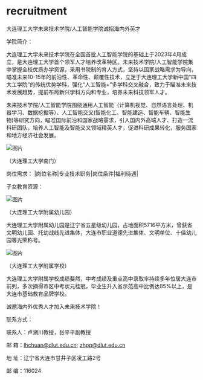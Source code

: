 # recruitment
大连理工大学未来技术学院/人工智能学院诚招海内外英才

学院简介：

大连理工大学未来技术学院在全国首批人工智能学院的基础上于2023年4月成立，是大连理工大学首个领军人才培养改革特区。未来技术学院/人工智能学院集中掌握全校优质办学资源，采用书院制的育人方式，坚持以国家战略需求为导向，瞄准未来10-15年的前沿性、革命性、颠覆性技术，立足于大连理工大学新中国“四大工学院”的传统优势学科，强化“人工智能+”多学科交叉融合，致力于瞄准未来技术发展趋势，提前布局新兴学科方向和专业，培养未来科技领军人才。

未来技术学院/人工智能学院围绕通用人工智能（计算机视觉、自然语言处理、机器学习、数据挖掘等）、人工智能交叉(智能化工、智能建造、智能车辆、智能生物)等研究方向，瞄准国际前沿和国家战略需求，引入国内外高端人才、打造一流科研团队，培养人工智能及智能交叉领域精英人才，促进科研成果转化，服务国家和地方经济社会发展。

![图片](https://github.com/AI-Zhpp/recruitment/assets/87353401/511de5d5-3388-4f25-b252-afd1a476a51a)

（大连理工大学南门）

岗位需求：
|岗位名称|专业技术职务|岗位条件|福利待遇|


子女教育资源：

 ![图片](https://github.com/AI-Zhpp/recruitment/assets/87353401/37bba049-4c19-491f-b4c1-996bc3f71364)

（大连理工大学附属幼儿园）

大连理工大学附属幼儿园是辽宁省五星级幼儿园，占地面积5716平方米，曾获省文明幼儿园、托幼战线先进集体，大连市职业道德先进集体、文明单位、十佳幼儿园等光荣称号。
    
 ![图片](https://github.com/AI-Zhpp/recruitment/assets/87353401/16b42015-ba14-4a58-9ddd-e478c64bc7aa)

（大连理工大学附属学校）

大连理工大学附属学校成绩斐然，中考成绩及重点高中录取率持续多年位居大连市前列，多次摘得市区中考状元桂冠，毕业生升入省示范高中比例达85%以上，是大连市基础教育品牌学校。

诚邀海内外优秀人才加入未来技术学院！

联系方式：

联系人：卢湖川教授，张平平副教授

邮  箱：lhchuan@dlut.edu.cn;
        zhpp@dlut.edu.cn
        
地  址：辽宁省大连市甘井子区凌工路2号

邮  编：116024

